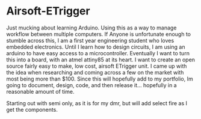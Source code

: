 # Airsoft-ETrigger
Just mucking about learning Arduino. Using this as a way to manage workflow between multiple computers.
If Anyone is unfortunate enough to stumble across this, I am a first year engineering student who loves embedded electronics. Until I learn
how to design circuits, I am using an arduino to have easy access to a microcontroller. 
Eventually I want to turn this into a board, with an atmel attiny85 at its heart.
I want to create an open source fairly easy to make, low cost, airsoft ETrigger unit. 
I came up with the idea when researching and coming across a few on the market with most being more than $100.
Since this will hopefully add to my portfolio, Im going to document, design, code, and then release it...
hopefully in a reasonable amount of time.

Starting out with semi only, as it is for my dmr, but will add select fire as I get the components.
